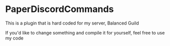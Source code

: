 ﻿# PaperDiscordCommands

This is a plugin that is hard coded for my server, Balanced Guild

If you'd like to change something and compile it for yourself, feel free to use my code
